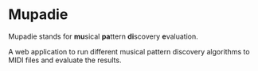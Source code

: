 # Mupadie
Mupadie stands for **mu**sical **pa**ttern **di**scovery **e**valuation.

A web application to run different musical pattern discovery algorithms to MIDI files and evaluate the results.
